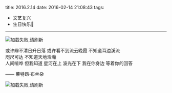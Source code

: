 title: 2016.2.14
date: 2016-02-14 21:08:43
tags:
- 文艺复兴
- 生日快乐🎂
---
![加载失败,请刷新](/img/valentine1.jpg)

或许辨不清日升日落
或许看不到流云晚霞 
不知道耳边溪流  
咫尺可达 
不知道天地浩瀚  
人间喧哗 
但我知道 
星河在上 
波光在下 
我在你身边 
等着你的回答

—— 莱特昂·布兰朵

![加载失败,请刷新](/img/valentine2.jpg)


